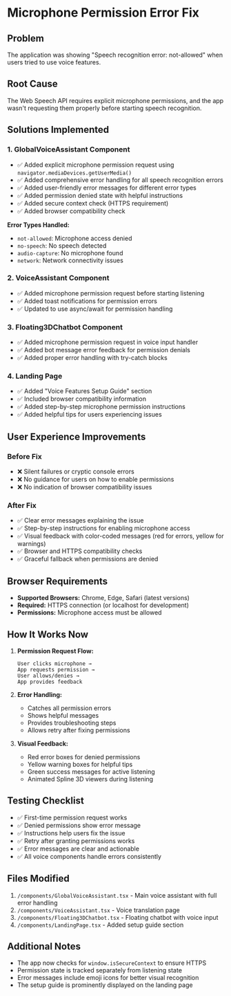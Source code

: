 # Microphone Permission Error Fix

## Problem
The application was showing "Speech recognition error: not-allowed" when users tried to use voice features.

## Root Cause
The Web Speech API requires explicit microphone permissions, and the app wasn't requesting them properly before starting speech recognition.

## Solutions Implemented

### 1. GlobalVoiceAssistant Component
- ✅ Added explicit microphone permission request using `navigator.mediaDevices.getUserMedia()`
- ✅ Added comprehensive error handling for all speech recognition errors
- ✅ Added user-friendly error messages for different error types
- ✅ Added permission denied state with helpful instructions
- ✅ Added secure context check (HTTPS requirement)
- ✅ Added browser compatibility check

**Error Types Handled:**
- `not-allowed`: Microphone access denied
- `no-speech`: No speech detected
- `audio-capture`: No microphone found
- `network`: Network connectivity issues

### 2. VoiceAssistant Component
- ✅ Added microphone permission request before starting listening
- ✅ Added toast notifications for permission errors
- ✅ Updated to use async/await for permission handling

### 3. Floating3DChatbot Component
- ✅ Added microphone permission request in voice input handler
- ✅ Added bot message error feedback for permission denials
- ✅ Added proper error handling with try-catch blocks

### 4. Landing Page
- ✅ Added "Voice Features Setup Guide" section
- ✅ Included browser compatibility information
- ✅ Added step-by-step microphone permission instructions
- ✅ Added helpful tips for users experiencing issues

## User Experience Improvements

### Before Fix
- ❌ Silent failures or cryptic console errors
- ❌ No guidance for users on how to enable permissions
- ❌ No indication of browser compatibility issues

### After Fix
- ✅ Clear error messages explaining the issue
- ✅ Step-by-step instructions for enabling microphone access
- ✅ Visual feedback with color-coded messages (red for errors, yellow for warnings)
- ✅ Browser and HTTPS compatibility checks
- ✅ Graceful fallback when permissions are denied

## Browser Requirements
- **Supported Browsers:** Chrome, Edge, Safari (latest versions)
- **Required:** HTTPS connection (or localhost for development)
- **Permissions:** Microphone access must be allowed

## How It Works Now

1. **Permission Request Flow:**
   ```
   User clicks microphone → 
   App requests permission → 
   User allows/denies → 
   App provides feedback
   ```

2. **Error Handling:**
   - Catches all permission errors
   - Shows helpful messages
   - Provides troubleshooting steps
   - Allows retry after fixing permissions

3. **Visual Feedback:**
   - Red error boxes for denied permissions
   - Yellow warning boxes for helpful tips
   - Green success messages for active listening
   - Animated Spline 3D viewers during listening

## Testing Checklist
- ✅ First-time permission request works
- ✅ Denied permissions show error message
- ✅ Instructions help users fix the issue
- ✅ Retry after granting permissions works
- ✅ Error messages are clear and actionable
- ✅ All voice components handle errors consistently

## Files Modified
1. `/components/GlobalVoiceAssistant.tsx` - Main voice assistant with full error handling
2. `/components/VoiceAssistant.tsx` - Voice translation page
3. `/components/Floating3DChatbot.tsx` - Floating chatbot with voice input
4. `/components/LandingPage.tsx` - Added setup guide section

## Additional Notes
- The app now checks for `window.isSecureContext` to ensure HTTPS
- Permission state is tracked separately from listening state
- Error messages include emoji icons for better visual recognition
- The setup guide is prominently displayed on the landing page
